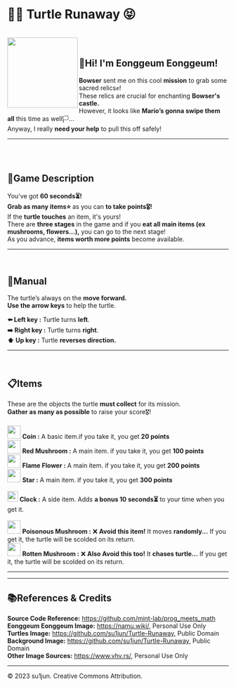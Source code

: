 <h1>🐢💦 Turtle Runaway 😝</h1>
<br>

<img width="160px" padding="20px" margin="20px"  align="left" src="https://github.com/su1jun/su1jun/assets/120762843/1bb84824-bddf-41aa-b144-f300254218ff"/>
<br>
<p>
<h2><b>👋Hi! I'm Eonggeum Eonggeum!</b></h2>
<b>Bowser</b> sent me on this cool <b>mission</b> to grab some sacred relics✊!<br>
These relics are crucial for enchanting <b>Bowser's castle.</b><br>
However, it looks like <b>Mario’s gonna swipe them all</b> this time as well🏳️...<br>
Anyway, I really <b>need your help</b> to pull this off safely!<br>
</p>
<hr><br><br>

<h2>📒Game Description</h2>
<p>
You've got <b>60 seconds⏳!</b><br>
<b>Grab as many items⭐</b> as you can <b>to take points🎖️!</b><br>
If the <b>turtle touches</b> an item, it's yours!<br>
There are <b>three stages</b> in the game and if you <b>eat all main items (ex mushrooms, flowers...),</b> you can go to the next stage!<br>
As you advance, <b>items worth more points</b> become available.<br>
</p>
<hr><br>

<h2>📃Manual</h2>
<p>
The turtle’s always on the <b>move forward.</b><br>
<b>Use the arrow keys</b> to help the turtle.<br>

<b>⬅️ Left key :</b> Turtle turns <b>left</b>.<br>
<b>➡️ Right key :</b> Turtle turns <b>right</b>.<br>
<b>⬆️ Up key :</b> Turtle <b>reverses direction.</b><br>
</p>
<hr><br>

<h2>📋Items</h2>
<p>
These are the objects the turtle <b>must collect</b> for its mission.<br>
<b>Gather as many as possible</b> to raise your score🎖️!<br>
<br>
<img width="30px" ppadding='10px' src="https://github.com/su1jun/su1jun/assets/120762843/56a71d36-fa83-4e1a-8ffe-63f03418baa1"/> <b>Coin :</b> A basic item.if you take it, you get <b>20 points</b><br>
<img width="30px" ppadding='10px' src="https://github.com/su1jun/su1jun/assets/120762843/5ce9fa6f-0f50-44af-8aa3-dc6d3e10f581"/> <b>Red Mushroom :</b> A main item. if you take it, you get <b>100 points</b><br>
<img width="30px" ppadding='10px' src="https://github.com/su1jun/su1jun/assets/120762843/3dca0429-1f6c-465e-bb65-be9f493b927e"/> <b>Flame Flower :</b> A main item. if you take it, you get <b>200 points</b><br>
<img width="30px" ppadding='10px' src="https://github.com/su1jun/su1jun/assets/120762843/14d90a22-7b7c-4676-9793-910b2960ed3e"/> <b>Star :</b> A main item. if you take it, you get <b>300 points</b><br>
<br>
<img width="24px" ppadding='10px' src="https://github.com/su1jun/su1jun/assets/120762843/0c29ea23-1e3a-4a54-b108-fa3b0f4aa6df"/> <b>Clock :</b> A side item. Adds <b>a bonus 10 seconds⏳</b> to your time when you get it.<br>
<br>
<img width="30px" ppadding='10px' src="https://github.com/su1jun/su1jun/assets/120762843/282b8703-681e-4613-96f6-90c999a627ed"/> <b>Poisonous Mushroom :</b> ❌ <b>Avoid this item!</b> It moves <b>randomly...</b> If you get it, the turtle will be scolded on its return.<br>
<img width="30px" ppadding='10px' src="https://github.com/su1jun/su1jun/assets/120762843/b9fd6c60-e1c7-477c-83f8-67fcf16319f8"/> <b>Rotten Mushroom :</b> ❌ <b>Also Avoid this too!</b> It <b>chases turtle...</b> If you get it, the turtle will be scolded on its return.<br>
</p>
<hr>
<hr>

<h2>📚References & Credits</h2>
<p>
    <b>Source Code Reference:</b> <a href="https://github.com/mint-lab/prog_meets_math">https://github.com/mint-lab/prog_meets_math</a><br>
    <b>Eonggeum Eonggeum Image:</b> <a href="https://namu.wiki/">https://namu.wiki/</a>, Personal Use Only<br>
    <b>Turtles Image:</b> <a href="https://github.com/su1jun/Turtle-Runaway">https://github.com/su1jun/Turtle-Runaway</a>, Public Domain<br>
    <b>Background Image:</b> <a href="https://github.com/su1jun/Turtle-Runaway">https://github.com/su1jun/Turtle-Runaway</a>, Public Domain<br>
    <b>Other Image Sources:</b> <a href="https://www.vhv.rs/">https://www.vhv.rs/</a>, Personal Use Only<br>
</p>

<hr>

<p>© 2023 su1jun. Creative Commons Attribution.</p>